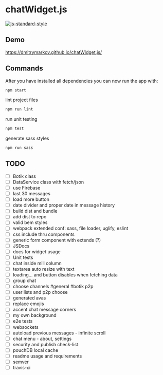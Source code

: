 # chatWidget.js

[![js-standard-style](https://img.shields.io/badge/code%20style-standard-brightgreen.svg)](http://standardjs.com)

## Demo

https://dmitrymarkov.github.io/chatWidget.js/

## Commands


After you have installed all dependencies you can now run the app with:
```bash
npm start
```

lint project files
```bash
npm run lint
```

run unit testing
```bash
npm test
```

generate sass styles
```bash
npm run sass
```

## TODO

- [ ] Botik class
- [ ] DataService class with fetch/json
- [ ] use Firebase
- [ ] last 30 messages
- [ ] load more button
- [ ] date divider and proper date in message history
- [ ] build dist and bundle
- [ ] add dist to repo
- [ ] valid bem styles
- [ ] webpack extended conf: sass, file loader, uglify, eslint
- [ ] css include thru components
- [ ] generic form component with extends (?)
- [ ] JSDocs
- [ ] docs for widget usage
- [ ] Unit tests
- [ ] chat inside mill column
- [ ] textarea auto resize with text
- [ ] loading... and button disables when fetching data
- [ ] group chat
- [ ] choose channels #general #botik p2p
- [ ] user lists and p2p choose
- [ ] generated avas
- [ ] replace emojis
- [ ] accent chat message corners
- [ ] my own background
- [ ] e2e tests
- [ ] websockets
- [ ] autoload previous messages - infinite scroll
- [ ] chat menu - about, settings
- [ ] security and publish check-list
- [ ] pouchDB local cache
- [ ] readme usage and requirements
- [ ] semver
- [ ] travis-ci
